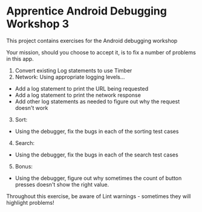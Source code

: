 # Apprentice Android Debugging Workshop 3

This project contains exercises for the Android debugging workshop

Your mission, should you choose to accept it, is to fix a number of problems in this app.

1. Convert existing Log statements to use Timber
2. Network: Using appropriate logging levels...
  * Add a log statement to print the URL being requested
  * Add a log statement to print the network response
  * Add other log statements as needed to figure out why the request doesn't work
3. Sort:
  * Using the debugger, fix the bugs in each of the sorting test cases
4. Search:
  * Using the debugger, fix the bugs in each of the search test cases
5. Bonus:
  * Using the debugger, figure out why sometimes the count of button presses doesn't show the right value.

Throughout this exercise, be aware of Lint warnings - sometimes they will highlight problems!
